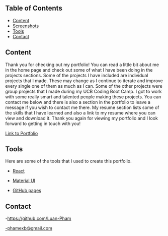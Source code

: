 ## Table of Contents

- [Content](#Content)
- [Screenshots](#Screenshots)
- [Tools](#Tools)
- [Contact](#Contact)

## Content

Thank you for checking out my portfolio! You can read a little bit about me in the home page and check out some of what I have been doing in the projects sections. Some of the projects I have included are individual projects that I made. These may change as I continue to iterate and improve every single one of them as much as I can. Some of the other projects were group projects that I made during my UCB Coding Boot Camp. I got to work with some really smart and talented people making these projects. You can contact me below and there is also a section in the portfolio to leave a message if you wish to contact me there. My resume section lists some of the skills that I have learned and also a link to my resume where you can view and download it. Thank you again for viewing my portfolio and I look forward to getting in touch with you!

<a href='https://luan-pham.github.io/React-Portfolio/'> Link to Portfolio </a>

## Tools

Here are some of the tools that I used to create this portfolio.

- <a href='https://reactjs.org/'> React </a>

- <a href='https://mui.com/'> Material UI </a>

- <a href='https://pages.github.com/'> GitHub pages </a>

## Contact

-https://github.com/Luan-Pham

-phamexb@gmail.com
